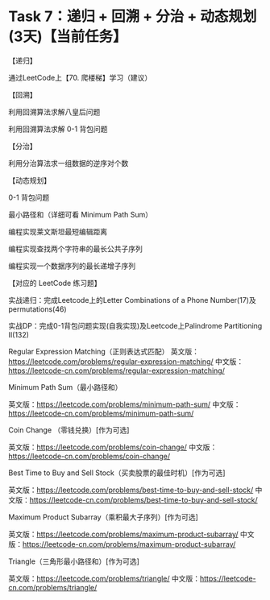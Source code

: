 # Task 7：递归 + 回溯 + 分治 + 动态规划 (3天)【当前任务】

【递归】

通过LeetCode上【70. 爬楼梯】学习（建议）

【回溯】

利用回溯算法求解八皇后问题

利用回溯算法求解 0-1 背包问题

【分治】

利用分治算法求一组数据的逆序对个数

【动态规划】

0-1 背包问题

最小路径和（详细可看 Minimum Path Sum）

编程实现莱文斯坦最短编辑距离

编程实现查找两个字符串的最长公共子序列

编程实现一个数据序列的最长递增子序列

【对应的 LeetCode 练习题】

实战递归：完成Leetcode上的Letter Combinations of a Phone Number(17)及permutations(46)

实战DP：完成0-1背包问题实现(自我实现)及Leetcode上Palindrome Partitioning II(132) 

Regular Expression Matching（正则表达式匹配）
英文版：https://leetcode.com/problems/regular-expression-matching/
中文版：https://leetcode-cn.com/problems/regular-expression-matching/

Minimum Path Sum（最小路径和）

英文版：https://leetcode.com/problems/minimum-path-sum/
中文版：https://leetcode-cn.com/problems/minimum-path-sum/

Coin Change （零钱兑换）[作为可选]

英文版：https://leetcode.com/problems/coin-change/
中文版：https://leetcode-cn.com/problems/coin-change/

Best Time to Buy and Sell Stock（买卖股票的最佳时机）[作为可选]

英文版：https://leetcode.com/problems/best-time-to-buy-and-sell-stock/
中文版：https://leetcode-cn.com/problems/best-time-to-buy-and-sell-stock/

Maximum Product Subarray（乘积最大子序列）[作为可选]

英文版：https://leetcode.com/problems/maximum-product-subarray/
中文版：https://leetcode-cn.com/problems/maximum-product-subarray/

Triangle（三角形最小路径和）[作为可选]

英文版：https://leetcode.com/problems/triangle/
中文版：https://leetcode-cn.com/problems/triangle/
